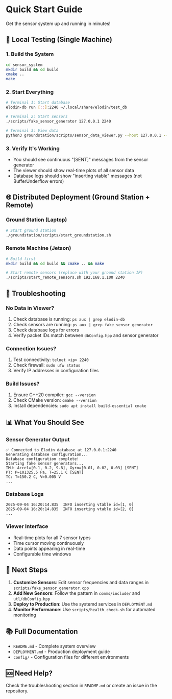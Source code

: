 # Quick Start Guide

Get the sensor system up and running in minutes!

## 🚀 Local Testing (Single Machine)

### 1. Build the System
```bash
cd sensor_system
mkdir build && cd build
cmake ..
make
```

### 2. Start Everything
```bash
# Terminal 1: Start database
elodin-db run [::]:2240 ~/.local/share/elodin/test_db

# Terminal 2: Start sensors
./scripts/fake_sensor_generator 127.0.0.1 2240

# Terminal 3: View data
python3 groundstation/scripts/sensor_data_viewer.py --host 127.0.0.1 --port 2240
```

### 3. Verify It's Working
- You should see continuous "[SENT]" messages from the sensor generator
- The viewer should show real-time plots of all sensor data
- Database logs should show "inserting vtable" messages (not BufferUnderflow errors)

## 🌐 Distributed Deployment (Ground Station + Remote)

### Ground Station (Laptop)
```bash
# Start ground station
./groundstation/scripts/start_groundstation.sh
```

### Remote Machine (Jetson)
```bash
# Build first
mkdir build && cd build && cmake .. && make

# Start remote sensors (replace with your ground station IP)
./scripts/start_remote_sensors.sh 192.168.1.100 2240
```

## 🔧 Troubleshooting

### No Data in Viewer?
1. Check database is running: `ps aux | grep elodin-db`
2. Check sensors are running: `ps aux | grep fake_sensor_generator`
3. Check database logs for errors
4. Verify packet IDs match between `dbConfig.hpp` and sensor generator

### Connection Issues?
1. Test connectivity: `telnet <ip> 2240`
2. Check firewall: `sudo ufw status`
3. Verify IP addresses in configuration files

### Build Issues?
1. Ensure C++20 compiler: `gcc --version`
2. Check CMake version: `cmake --version`
3. Install dependencies: `sudo apt install build-essential cmake`

## 📊 What You Should See

### Sensor Generator Output
```
✅ Connected to Elodin database at 127.0.0.1:2240
Generating database configuration...
Database configuration complete!
Starting fake sensor generators...
IMU: Accel=[0.1, 0.2, 9.8], Gyro=[0.01, 0.02, 0.03] [SENT]
PT: P=101325.5 Pa, T=25.1 C [SENT]
TC: T=150.2 C, V=0.005 V
...
```

### Database Logs
```
2025-09-04 16:20:14.835  INFO inserting vtable id=[1, 0]
2025-09-04 16:20:14.835  INFO inserting vtable id=[2, 0]
...
```

### Viewer Interface
- Real-time plots for all 7 sensor types
- Time cursor moving continuously
- Data points appearing in real-time
- Configurable time windows

## 🎯 Next Steps

1. **Customize Sensors**: Edit sensor frequencies and data ranges in `scripts/fake_sensor_generator.cpp`
2. **Add New Sensors**: Follow the pattern in `comms/include/` and `utl/dbConfig.hpp`
3. **Deploy to Production**: Use the systemd services in `DEPLOYMENT.md`
4. **Monitor Performance**: Use `scripts/health_check.sh` for automated monitoring

## 📚 Full Documentation

- `README.md` - Complete system overview
- `DEPLOYMENT.md` - Production deployment guide
- `config/` - Configuration files for different environments

## 🆘 Need Help?

Check the troubleshooting section in `README.md` or create an issue in the repository.